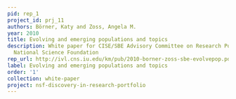 ```yaml
---
pid: rep_1
project_id: prj_11
authors: Börner, Katy and Zoss, Angela M.
year: 2010
title: Evolving and emerging populations and topics
description: White paper for CISE/SBE Advisory Committee on Research Portfolio Analysis,
  National Science Foundation
rep_url: http://ivl.cns.iu.edu/km/pub/2010-borner-zoss-sbe-evolvepop.pdf
label: Evolving and emerging populations and topics
order: '1'
collection: white-paper
project: nsf-discovery-in-research-portfolio
---
```

